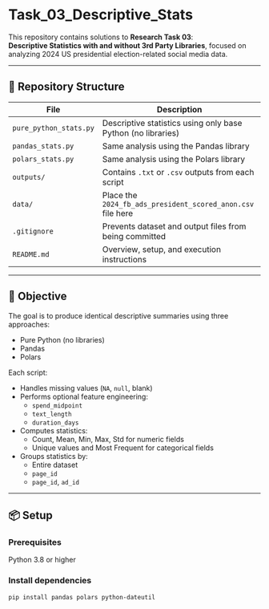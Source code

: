 # Task_03_Descriptive_Stats

This repository contains solutions to **Research Task 03**:  
**Descriptive Statistics with and without 3rd Party Libraries**, focused on analyzing 2024 US presidential election-related social media data.

---

## 📁 Repository Structure

| File                        | Description                                                   |
|-----------------------------|---------------------------------------------------------------|
| `pure_python_stats.py`     | Descriptive statistics using only base Python (no libraries)  |
| `pandas_stats.py`          | Same analysis using the Pandas library                        |
| `polars_stats.py`          | Same analysis using the Polars library                        |
| `outputs/`                 | Contains `.txt` or `.csv` outputs from each script            |
| `data/`                    | Place the `2024_fb_ads_president_scored_anon.csv` file here   |
| `.gitignore`               | Prevents dataset and output files from being committed        |
| `README.md`                | Overview, setup, and execution instructions                   |

---

## 🧠 Objective

The goal is to produce identical descriptive summaries using three approaches:

- Pure Python (no libraries)
- Pandas
- Polars

Each script:

- Handles missing values (`NA`, `null`, blank)
- Performs optional feature engineering:
  - `spend_midpoint`
  - `text_length`
  - `duration_days`
- Computes statistics:
  - Count, Mean, Min, Max, Std for numeric fields
  - Unique values and Most Frequent for categorical fields
- Groups statistics by:
  - Entire dataset
  - `page_id`
  - `page_id`, `ad_id`

---

## 📦 Setup

### Prerequisites
Python 3.8 or higher

### Install dependencies
```bash
pip install pandas polars python-dateutil
